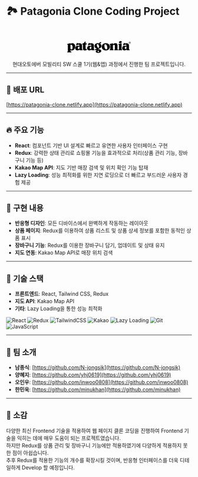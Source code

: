 # 🏞️ Patagonia Clone Coding Project

<p align="center">
  <br><br>
  <img src="/src/assets/images/logo_patagonia.jpg"/>
  <br><br>
  현대오토에버 모빌리티 SW 스쿨 1기(웹&앱) 과정에서 진행한 팀 프로젝트입니다.
</p>

---

## 🔗 배포 URL

[https://patagonia-clone.netlify.app](https://patagonia-clone.netlify.app)

---

## 🔥 주요 기능

- **React**: 컴포넌트 기반 UI 설계로 빠르고 유연한 사용자 인터페이스 구현
- **Redux**: 강력한 상태 관리로 쇼핑몰 기능을 효과적으로 처리(상품 관리 기능, 장바구니 기능 등)
- **Kakao Map API**: 지도 기반 매장 검색 및 위치 확인 기능 탑재
- **Lazy Loading**: 성능 최적화를 위한 지연 로딩으로 더 빠르고 부드러운 사용자 경험 제공

---

## 🎯 구현 내용

- **반응형 디자인**: 모든 디바이스에서 완벽하게 작동하는 레이아웃
- **상품 페이지**: Redux를 이용하여 상품 리스트 및 상품 상세 정보를 포함한 동적인 상품 표시
- **장바구니 기능**: Redux를 이용한 장바구니 담기, 업데이트 및 상태 유지
- **지도 연동**: Kakao Map API로 매장 위치 검색

---

## 🚀 기술 스택

- **프론트엔드**: React, Tailwind CSS, Redux
- **지도 API**: Kakao Map API
- **기타**: Lazy Loading을 통한 성능 최적화

![React](https://img.shields.io/badge/react-61DAFB?style=for-the-badge&logo=react&logoColor=white)
![Redux](https://img.shields.io/badge/redux-764ABC?style=for-the-badge&logo=redux&logoColor=white)
![TailwindCSS](https://img.shields.io/badge/tailwindcss-06B6D4?style=for-the-badge&logo=tailwindcss&logoColor=white)
![Kakao](https://img.shields.io/badge/kakao-FFCD00?style=for-the-badge&logo=kakaotalk&logoColor=black)
![Lazy Loading](https://img.shields.io/badge/lazy%20loading-00C853?style=for-the-badge&logo=webpack&logoColor=white)
![Git](https://img.shields.io/badge/git-F05032?style=for-the-badge&logo=git&logoColor=white)
![JavaScript](https://img.shields.io/badge/javascript-F7DF1E?style=for-the-badge&logo=javascript&logoColor=black)

---

## 👤 팀 소개

- **남종식**: [https://github.com/N-jongsik](https://github.com/N-jongsik)
- **양혜지**: [https://github.com/yhj0619](https://github.com/yhj0619)
- **오인우**: [https://github.com/inwoo0808](https://github.com/inwoo0808)
- **한민욱**: [https://github.com/minukhan](https://github.com/minukhan)

---

## 🎤 소감

다양한 최신 Frontend 기술을 적용하여 웹 페이지 클론 코딩을 진행하여 Frontend 기술을 익히는 데에 매우 도움이 되는 프로젝트였습니다.<br>
하지만 Redux를 상품 관리 및 장바구니 기능에만 적용하였기에 다양하게 적용하지 못한 점이 아쉽습니다.<br>
추후 Redux를 적용한 기능의 개수를 확장시킬 것이며, 반응형 인터페이스를 더욱 디테일하게 Develop 할 예정입니다.
